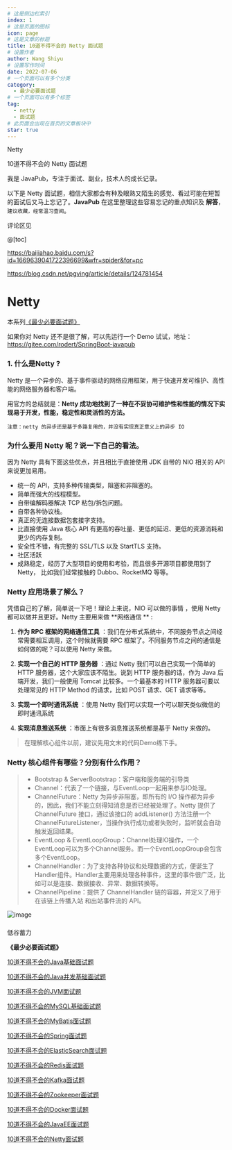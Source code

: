 ```yaml
---
# 这是侧边栏索引
index: 1
# 这是页面的图标
icon: page
# 这是文章的标题
title: 10道不得不会的 Netty 面试题
# 设置作者
author: Wang Shiyu
# 设置写作时间
date: 2022-07-06
# 一个页面可以有多个分类
category:
  - 最少必要面试题
# 一个页面可以有多个标签
tag:
  - netty
  - 面试题
# 此页面会出现在首页的文章板块中
star: true
---
```


Netty

<!-- more -->

10道不得不会的 Netty 面试题

我是 JavaPub，专注于面试、副业，技术人的成长记录。

以下是 Netty 面试题，相信大家都会有种及眼熟又陌生的感觉、看过可能在短暂的面试后又马上忘记了。**JavaPub** 在这里整理这些容易忘记的重点知识及 **解答**，`建议收藏，经常温习查阅`。

评论区见

@[toc]



https://baijiahao.baidu.com/s?id=1669639041722396699&wfr=spider&for=pc

https://blog.csdn.net/pgving/article/details/124781454

# Netty



本系列[《最少必要面试题》](https://mp.weixin.qq.com/mp/appmsgalbum?__biz=MzUzNDUyOTY0Nw==&action=getalbum&album_id=2344061143381508097#wechat_redirect)


如果你对 Netty 还不是很了解，可以先运行一个 Demo 试试，地址：<https://gitee.com/rodert/SpringBoot-javapub>

### 1. 什么是Netty ?

Netty 是一个异步的、基于事件驱动的网络应用框架，用于快速开发可维护、高性能的网络服务器和客户端。

用官方的总结就是：**Netty 成功地找到了一种在不妥协可维护性和性能的情况下实现易于开发，性能，稳定性和灵活性的方法。**


`注意：netty 的异步还是基于多路复用的，并没有实现真正意义上的异步 IO`


### 为什么要用 Netty 呢？说一下自己的看法。


因为 Netty 具有下面这些优点，并且相比于直接使用 JDK 自带的 NIO 相关的 API 来说更加易用。

- 统一的 API，支持多种传输类型，阻塞和非阻塞的。
- 简单而强大的线程模型。
- 自带编解码器解决 TCP 粘包/拆包问题。
- 自带各种协议栈。
- 真正的无连接数据包套接字支持。
- 比直接使用 Java 核心 API 有更高的吞吐量、更低的延迟、更低的资源消耗和更少的内存复制。
- 安全性不错，有完整的 SSL/TLS 以及 StartTLS 支持。
- 社区活跃
- 成熟稳定，经历了大型项目的使用和考验，而且很多开源项目都使用到了 Netty， 比如我们经常接触的 Dubbo、RocketMQ 等等。

### Netty 应用场景了解么？

凭借自己的了解，简单说一下吧！理论上来说，NIO 可以做的事情 ，使用 Netty 都可以做并且更好。Netty 主要用来做 **网络通信 ** :

1. **作为 RPC 框架的网络通信工具** ：我们在分布式系统中，不同服务节点之间经常需要相互调用，这个时候就需要 RPC 框架了。不同服务节点之间的通信是如何做的呢？可以使用 Netty 来做。

2. **实现一个自己的 HTTP 服务器** ：通过 Netty 我们可以自己实现一个简单的 HTTP 服务器，这个大家应该不陌生。说到 HTTP 服务器的话，作为 Java 后端开发，我们一般使用 Tomcat 比较多。一个最基本的 HTTP 服务器可要以处理常见的 HTTP Method 的请求，比如 POST 请求、GET 请求等等。

3. **实现一个即时通讯系统** ：使用 Netty 我们可以实现一个可以聊天类似微信的即时通讯系统

4. **实现消息推送系统** ：市面上有很多消息推送系统都是基于 Netty 来做的。

> 在理解核心组件以前，建议先用文末的代码Demo练下手。

### Netty 核心组件有哪些？分别有什么作用？


> - Bootstrap & ServerBootstrap：客户端和服务端的引导类
> - Channel：代表了一个链接，与EventLoop一起用来参与IO处理。
> -  ChannelFuture：Netty 为异步非阻塞，即所有的 I/O 操作都为异步的，因此，我们不能立刻得知消息是否已经被处理了。Netty 提供了 ChannelFuture 接口，通过该接口的 addListener() 方法注册一个 ChannelFutureListener，当操作执行成功或者失败时，监听就会自动触发返回结果。
> -  EventLoop & EventLoopGroup：Channel处理IO操作，一个EventLoop可以为多个Channel服务。而一个EventLoopGroup会包含多个EventLoop。
> -  ChannelHandler：为了支持各种协议和处理数据的方式，便诞生了Handler组件。Handler主要用来处理各种事件，这里的事件很广泛，比如可以是连接、数据接收、异常、数据转换等。
> -  ChannelPipeline：提供了 ChannelHandler 链的容器，并定义了用于在该链上传播入站
和出站事件流的 API。

![image](https://tva1.sinaimg.cn/large/007F3CC8ly1h8njljtjovj308w08t76k.jpg)

### 


### 


### 







低谷蓄力


**《最少必要面试题》**


[10道不得不会的Java基础面试题](https://javapub.blog.csdn.net/article/details/122011870)

[10道不得不会的Java并发基础面试题](https://javapub.blog.csdn.net/article/details/122159231)

[10道不得不会的JVM面试题](https://javapub.blog.csdn.net/article/details/124008535)

[10道不得不会的MySQL基础面试题](https://javapub.blog.csdn.net/article/details/122087243)

[10道不得不会的MyBatis面试题](https://javapub.blog.csdn.net/category_11740063.html)

[10道不得不会的Spring面试题](https://javapub.blog.csdn.net/category_11740063.html)

[10道不得不会的ElasticSearch面试题](https://javapub.blog.csdn.net/article/details/123761794)

[10道不得不会的Redis面试题](https://javapub.blog.csdn.net/category_11740063.html)

[10道不得不会的Kafka面试题](https://javapub.blog.csdn.net/category_11740063.html)

[10道不得不会的Zookeeper面试题](https://javapub.blog.csdn.net/category_11740063.html)

[10道不得不会的Docker面试题](https://javapub.blog.csdn.net/category_11740063.html)

[10道不得不会的JavaEE面试题](https://javapub.blog.csdn.net/category_11740063.html)

[10道不得不会的Netty面试题](https://javapub.blog.csdn.net/category_11740063.html)

